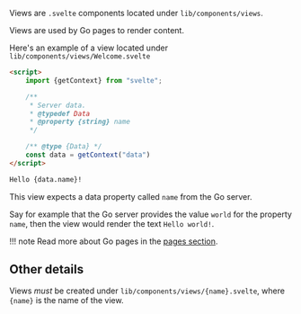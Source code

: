Views are `.svelte` components located under `lib/components/views`.

Views are used by Go pages to render content.

Here's an example of a view located under `lib/components/views/Welcome.svelte`

```html
<script>
    import {getContext} from "svelte";

    /**
     * Server data.
     * @typedef Data
     * @property {string} name
     */

    /** @type {Data} */
    const data = getContext("data")
</script>

Hello {data.name}!
```

This view expects a data property called `name` from the Go server.

Say for example that the Go server provides the value `world` for the property `name`, 
then the view would render the text `Hello world!`.

!!! note
    Read more about Go pages in the [pages section](./pages.md).

## Other details

Views *must* be created under `lib/components/views/{name}.svelte`, where `{name}` is the name of the view.